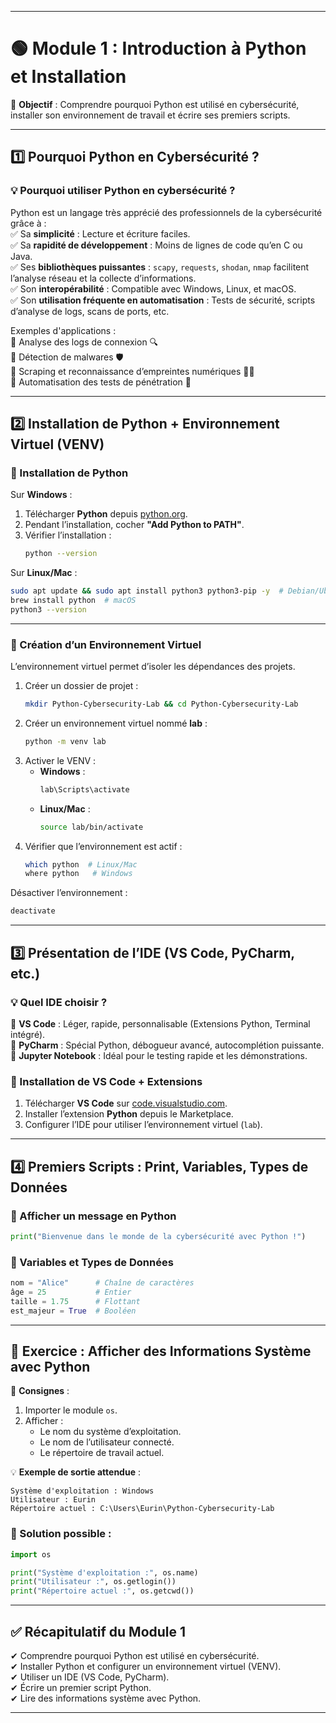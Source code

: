 
---
# **🟢 Module 1 : Introduction à Python et Installation**  
🎯 **Objectif** : Comprendre pourquoi Python est utilisé en cybersécurité, installer son environnement de travail et écrire ses premiers scripts.  

---

## **1️⃣ Pourquoi Python en Cybersécurité ?**  

### **💡 Pourquoi utiliser Python en cybersécurité ?**  
Python est un langage très apprécié des professionnels de la cybersécurité grâce à :  
✅ Sa **simplicité** : Lecture et écriture faciles.  
✅ Sa **rapidité de développement** : Moins de lignes de code qu’en C ou Java.  
✅ Ses **bibliothèques puissantes** : `scapy`, `requests`, `shodan`, `nmap` facilitent l’analyse réseau et la collecte d’informations.  
✅ Son **interopérabilité** : Compatible avec Windows, Linux, et macOS.  
✅ Son **utilisation fréquente en automatisation** : Tests de sécurité, scripts d’analyse de logs, scans de ports, etc.  

Exemples d'applications :  
🔹 Analyse des logs de connexion 🔍  
🔹 Détection de malwares 🛡  
🔹 Scraping et reconnaissance d’empreintes numériques 🕵️‍♂️  
🔹 Automatisation des tests de pénétration 🔨  

---

## **2️⃣ Installation de Python + Environnement Virtuel (VENV)**  

### **🔧 Installation de Python**  
Sur **Windows** :  
1. Télécharger **Python** depuis [python.org](https://www.python.org/downloads/).  
2. Pendant l’installation, cocher **"Add Python to PATH"**.  
3. Vérifier l’installation :  
   ```bash
   python --version
   ```

Sur **Linux/Mac** :  
```bash
sudo apt update && sudo apt install python3 python3-pip -y  # Debian/Ubuntu
brew install python  # macOS
python3 --version
```

---

### **📌 Création d’un Environnement Virtuel**  
L’environnement virtuel permet d’isoler les dépendances des projets.  

1. Créer un dossier de projet :  
   ```bash
   mkdir Python-Cybersecurity-Lab && cd Python-Cybersecurity-Lab
   ```
2. Créer un environnement virtuel nommé **lab** :  
   ```bash
   python -m venv lab
   ```
3. Activer le VENV :  
   - **Windows** :  
     ```bash
     lab\Scripts\activate
     ```
   - **Linux/Mac** :  
     ```bash
     source lab/bin/activate
     ```
4. Vérifier que l’environnement est actif :  
   ```bash
   which python  # Linux/Mac
   where python   # Windows
   ```

Désactiver l’environnement :  
```bash
deactivate
```

---

## **3️⃣ Présentation de l’IDE (VS Code, PyCharm, etc.)**  

### **💡 Quel IDE choisir ?**  
🔹 **VS Code** : Léger, rapide, personnalisable (Extensions Python, Terminal intégré).  
🔹 **PyCharm** : Spécial Python, débogueur avancé, autocomplétion puissante.  
🔹 **Jupyter Notebook** : Idéal pour le testing rapide et les démonstrations.  

### **📌 Installation de VS Code + Extensions**  
1. Télécharger **VS Code** sur [code.visualstudio.com](https://code.visualstudio.com/).  
2. Installer l’extension **Python** depuis le Marketplace.  
3. Configurer l’IDE pour utiliser l’environnement virtuel (`lab`).  

---

## **4️⃣ Premiers Scripts : Print, Variables, Types de Données**  

### **📌 Afficher un message en Python**  
```python
print("Bienvenue dans le monde de la cybersécurité avec Python !")
```

### **📌 Variables et Types de Données**  
```python
nom = "Alice"      # Chaîne de caractères
âge = 25           # Entier
taille = 1.75      # Flottant
est_majeur = True  # Booléen
```

---

## **🎯 Exercice : Afficher des Informations Système avec Python**  

🔹 **Consignes** :  
1. Importer le module `os`.  
2. Afficher :  
   - Le nom du système d’exploitation.  
   - Le nom de l’utilisateur connecté.  
   - Le répertoire de travail actuel.  

💡 **Exemple de sortie attendue** :
```
Système d'exploitation : Windows
Utilisateur : Eurin
Répertoire actuel : C:\Users\Eurin\Python-Cybersecurity-Lab
```

### **📌 Solution possible :**
```python
import os

print("Système d'exploitation :", os.name)
print("Utilisateur :", os.getlogin())
print("Répertoire actuel :", os.getcwd())
```

---

## **✅ Récapitulatif du Module 1**  
✔ Comprendre pourquoi Python est utilisé en cybersécurité.  
✔ Installer Python et configurer un environnement virtuel (VENV).  
✔ Utiliser un IDE (VS Code, PyCharm).  
✔ Écrire un premier script Python.  
✔ Lire des informations système avec Python.  

---